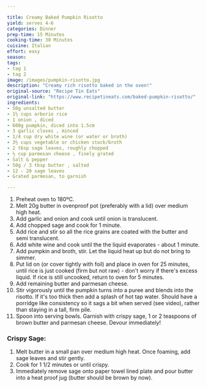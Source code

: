 ```yaml
---

title: Creamy Baked Pumpkin Risotto
yield: serves 4-6
categories: Dinner
prep-time: 15 Minutes
cooking-time: 30 Minutes
cuisine: Italian
effort: easy  
season:
tags:
- tag 1
- tag 2
image: /images/pumpkin-risotto.jpg
description: "Creamy rich risotto baked in the oven!"
original-source: "Recipe Tin Eats"
original-link: "https://www.recipetineats.com/baked-pumpkin-risotto/"
ingredients:
- 50g unsalted butter
- 1½ cups arborio rice
- 1 onion , diced
- 600g pumpkin, diced into 1.5cm
- 3 garlic cloves , minced
- 1/4 cup dry white wine (or water or broth)
- 3½ cups vegetable or chicken stock/broth
- 2 tbsp sage leaves, roughly chopped
- ½ cup parmesan cheese , finely grated
- Salt & pepper
- 50g / 3 tbsp butter , salted
- 12 - 20 sage leaves
- Grated parmesan, to garnish

---
```


1. Preheat oven to 180ºC.
1. Melt 20g butter in ovenproof pot (preferably with a lid) over medium high heat.
1. Add garlic and onion and cook until onion is translucent.
1. Add chopped sage and cook for 1 minute.
1. Add rice and stir so all the rice grains are coated with the butter and semi translucent.
1. Add white wine and cook until the the liquid evaporates - about 1 minute.
1. Add pumpkin and broth, stir. Let the liquid heat up but do not bring to simmer.
1. Put lid on (or cover tightly with foil) and place in oven for 25 minutes, until rice is just cooked (firm but not raw) - don't worry if there's excess liquid. If rice is still uncooked, return to oven for 5 minutes.
1. Add remaining butter and parmesan cheese.
1. Stir vigorously until the pumpkin turns into a puree and blends into the risotto. If it's too thick then add a splash of hot tap water. Should have a porridge like consistency so it sags a bit when served (see video), rather than staying in a tall, firm pile.
1. Spoon into serving bowls. Garnish with crispy sage, 1 or 2 teaspoons of brown butter and parmesan cheese. Devour immediately!

### Crispy Sage:
1. Melt butter in a small pan over medium high heat. Once foaming, add sage leaves and stir gently.
1. Cook for 1 1/2 minutes or until crispy.
1. Immediately remove sage onto paper towel lined plate and pour butter into a heat proof jug (butter should be brown by now).
